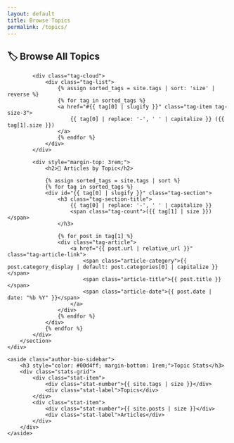 ```yaml
---
layout: default
title: Browse Topics
permalink: /topics/
---
```


<div class="main-container">
    <div class="left-column">
        <section class="tag-cloud-section">
            <h2>🏷️ Browse All Topics</h2>
            
            <div class="tag-cloud">
                <div class="tag-list">
                    {% assign sorted_tags = site.tags | sort: 'size' | reverse %}
                    {% for tag in sorted_tags %}
                    <a href="#{{ tag[0] | slugify }}" class="tag-item tag-size-3">
                        {{ tag[0] | replace: '-', ' ' | capitalize }} ({{ tag[1].size }})
                    </a>
                    {% endfor %}
                </div>
            </div>
            
            <div style="margin-top: 3rem;">
                <h2>📡 Articles by Topic</h2>
                
                {% assign sorted_tags = site.tags | sort %}
                {% for tag in sorted_tags %}
                <div id="{{ tag[0] | slugify }}" class="tag-section">
                    <h3 class="tag-section-title">
                        {{ tag[0] | replace: '-', ' ' | capitalize }}
                        <span class="tag-count">({{ tag[1] | size }})</span>
                    </h3>
                    
                    {% for post in tag[1] %}
                    <div class="tag-article">
                        <a href="{{ post.url | relative_url }}" class="tag-article-link">
                            <span class="article-category">{{ post.category_display | default: post.categories[0] | capitalize }}</span>
                            <span class="article-title">{{ post.title }}</span>
                            <span class="article-date">{{ post.date | date: "%b %Y" }}</span>
                        </a>
                    </div>
                    {% endfor %}
                </div>
                {% endfor %}
            </div>
        </section>
    </div>
    
    <aside class="author-bio-sidebar">
        <h3 style="color: #00d4ff; margin-bottom: 1rem;">Topic Stats</h3>
        <div class="stats-grid">
            <div class="stat-item">
                <div class="stat-number">{{ site.tags | size }}</div>
                <div class="stat-label">Topics</div>
            </div>
            <div class="stat-item">
                <div class="stat-number">{{ site.posts | size }}</div>
                <div class="stat-label">Articles</div>
            </div>
        </div>
    </aside>
</div>
